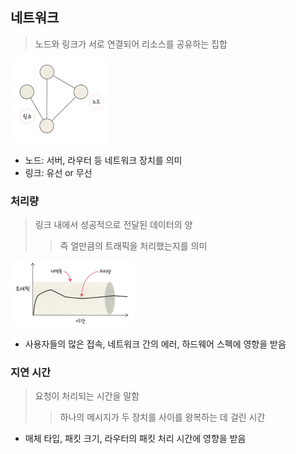 ## 네트워크
> 노드와 링크가 서로 연결되어 리소스를 공유하는 집합

![img.png](img.png)

- 노드: 서버, 라우터 등 네트워크 장치를 의미
- 링크: 유선 or 무선

### 처리량
> 링크 내에서 성공적으로 전달된 데이터의 양
> > 즉 얼만큼의 트래픽을 처리했는지를 의미

![img_1.png](img_1.png)

- 사용자들의 많은 접속, 네트워크 간의 에러, 하드웨어 스펙에 영향을 받음

### 지연 시간
> 요청이 처리되는 시간을 말함
>> 하나의 메시지가 두 장치를 사이를 왕복하는 데 걸린 시간

- 매체 타입, 패킷 크기, 라우터의 패킷 처리 시간에 영향을 받음